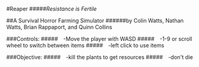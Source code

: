 #Reaper
#####*Resistance is Fertile*

##A Survival Horror Farming Simulator
######by Colin Watts, Nathan Watts, Brian Rappaport, and Quinn Collins


###Controls:
#####&emsp;-Move the player with WASD
#####&emsp;-1-9 or scroll wheel to switch between items
#####&emsp;-left click to use items

###Objective:
#####&emsp;-kill the plants to get resources
#####&emsp;-don't die
